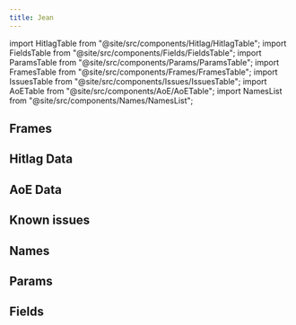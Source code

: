 ```yaml
---
title: Jean
---
```


import HitlagTable from "@site/src/components/Hitlag/HitlagTable";
import FieldsTable from "@site/src/components/Fields/FieldsTable";
import ParamsTable from "@site/src/components/Params/ParamsTable";
import FramesTable from "@site/src/components/Frames/FramesTable";
import IssuesTable from "@site/src/components/Issues/IssuesTable";
import AoETable from "@site/src/components/AoE/AoETable";
import NamesList from "@site/src/components/Names/NamesList";

## Frames

<FramesTable item_key="jean" />

## Hitlag Data

<HitlagTable item_key="jean" />

## AoE Data

<AoETable item_key="jean" />

## Known issues

<IssuesTable item_key="jean" />

## Names

<NamesList item_key="jean" />

## Params

<ParamsTable item_key="jean" />

## Fields

<FieldsTable item_key="jean" />
